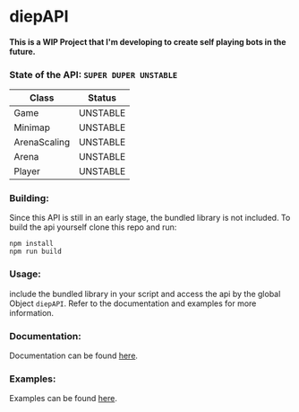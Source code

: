 # diepAPI

#### This is a WIP Project that I'm developing to create self playing bots in the future.

### State of the API: `SUPER DUPER UNSTABLE`

| Class        | Status   |
| ------------ | -------- |
| Game         | UNSTABLE |
| Minimap      | UNSTABLE |
| ArenaScaling | UNSTABLE |
| Arena        | UNSTABLE |
| Player       | UNSTABLE |

### Building:

Since this API is still in an early stage, the bundled library is not included.
To build the api yourself clone this repo and run:

```
npm install
npm run build
```

### Usage:

include the bundled library in your script and access the api by the global Object `diepAPI`.
Refer to the documentation and examples for more information.

### Documentation:

Documentation can be found [here](https://cazka.github.io/diepAPI/).

### Examples:

Examples can be found [here](https://github.com/Cazka/diepAPI/blob/main/examples/).
